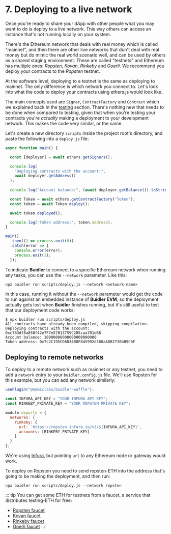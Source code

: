 # 7. Deploying to a live network
Once you're ready to share your dApp with other people what you may want to do is deploy to a live network. This way others can access an instance that's not running locally on your system. 

There's the Ethereum network that deals with real money which is called "mainnet", and then there are other live networks that don't deal with real money but do mimic the real world scenario well, and can be used by others as a shared staging environment. These are called "testnets" and Ethereum has multiple ones: *Ropsten*, *Kovan*, *Rinkeby* and *Goerli*. We recommend you deploy your contracts to the *Ropsten* testnet.

At the software level, deploying to a testnet is the same as deploying to mainnet. The only difference is which network you connect to. Let's look into what the code to deploy your contracts using ethers.js would look like.

The main concepts used are `Signer`, `ContractFactory` and `Contract` which we explained back in the [testing](testing-contracts.md) section. There's nothing new that needs to be done when compared to testing, given that when you're testing your contracts you're *actually* making a deployment to your development network. This makes the code very similar, or the same.

Let's create a new directory `scripts` inside the project root's directory, and paste the following into a `deploy.js` file:

```js
async function main() {

  const [deployer] = await ethers.getSigners();

  console.log(
    "Deploying contracts with the account:",
    await deployer.getAddress()
  );
  
  console.log("Account balance:", (await deployer.getBalance()).toString());

  const Token = await ethers.getContractFactory("Token");
  const token = await Token.deploy();

  await token.deployed();

  console.log("Token address:", token.address);
}

main()
  .then(() => process.exit(0))
  .catch(error => {
    console.error(error);
    process.exit(1);
  });
```

To indicate **Buidler** to connect to a specific Ethereum network when running any tasks, you can use the `--network` parameter. Like this:

```
npx buidler run scripts/deploy.js --network <network-name>
```

In this case, running it without the `--network` parameter would get the code to run against an embedded instance of **Buidler EVM**, so the deployment actually gets lost when **Buidler** finishes running, but it's still useful to test that our deployment code works:

```
$ npx buidler run scripts/deploy.js
All contracts have already been compiled, skipping compilation.
Deploying contracts with the account: 0xc783df8a850f42e7F7e57013759C285caa701eB6
Account balance: 10000000000000000000000
Token address: 0x7c2C195CD6D34B8F845992d380aADB2730bB9C6F
```

## Deploying to remote networks
To deploy to a remote network such as mainnet or any testnet, you need to add a `network` entry to your `buidler.config.js` file. We’ll use Ropsten for this example, but you can add any network similarly:

```js
usePlugin("@nomiclabs/buidler-waffle");

const INFURA_API_KEY = "YOUR INFURA API KEY";
const RINKEBY_PRIVATE_KEY = "YOUR ROPSTEN PRIVATE KEY";

module.exports = {
  networks: {
    rinkeby: {
      url: `https://ropsten.infura.io/v3/${INFURA_API_KEY}`,
      accounts: [RINKEBY_PRIVATE_KEY]
    }
  }
};
```
We're using [Infura](https://infura.io/), but pointing `url` to any Ethereum node or gateway would work.

To deploy on Ropsten you  need to send ropsten-ETH into the address that's going to be making the deployment, and then run:
```
npx buidler run scripts/deploy.js --network ropsten
```

::: tip
You can get some ETH for testnets from a faucet, a service that distributes testing-ETH for free: 

* [Ropsten faucet](https://faucet.metamask.io/)
* [Kovan faucet](https://faucet.kovan.network/)
* [Rinkeby faucet](https://faucet.rinkeby.io/)
* [Goerli faucet](https://goerli-faucet.slock.it/)
:::
